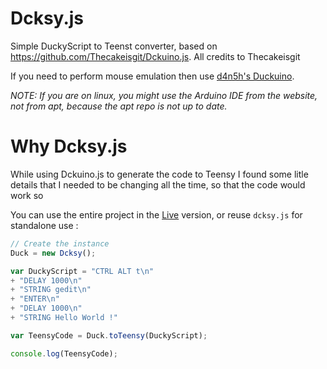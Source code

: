 # Dcksy.js
Simple DuckyScript to Teenst converter, based on https://github.com/Thecakeisgit/Dckuino.js. All credits to Thecakeisgit

If you need to perform mouse emulation then use [d4n5h's Duckuino](https://github.com/d4n5h/Duckuino).

*NOTE: If you are on linux, you might use the Arduino IDE from the website, not from apt, because the apt repo is not up to date.*

# Why Dcksy.js

While using Dckuino.js to generate the code to Teensy I found some litle details that I needed to be changing all the time, so that the code would work so

You can use the entire project in the [Live](https://luisfontes19.github.io/Dcksy.js/ "Dcksy.js Live") version, or reuse <code>dcksy.js</code> for standalone use :

```javascript
// Create the instance
Duck = new Dcksy();

var DuckyScript = "CTRL ALT t\n"
+ "DELAY 1000\n"
+ "STRING gedit\n"
+ "ENTER\n"
+ "DELAY 1000\n"
+ "STRING Hello World !"

var TeensyCode = Duck.toTeensy(DuckyScript);

console.log(TeensyCode);
```